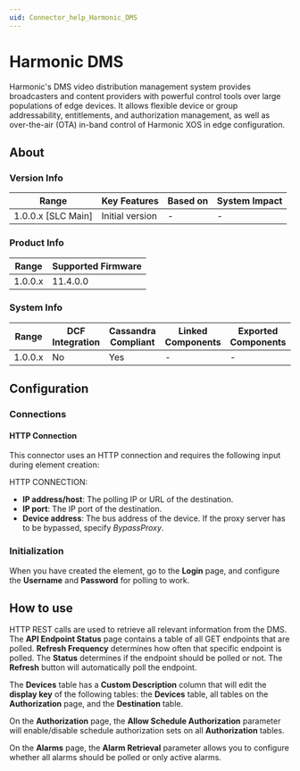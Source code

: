 ```yaml
---
uid: Connector_help_Harmonic_DMS
---
```


# Harmonic DMS

Harmonic's DMS video distribution management system provides broadcasters and content providers with powerful control tools over large populations of edge devices. It allows flexible device or group addressability, entitlements, and authorization management, as well as over-the-air (OTA) in-band control of Harmonic XOS in edge configuration.

## About

### Version Info

| Range                | Key Features     | Based on     | System Impact     |
|----------------------|------------------|--------------|-------------------|
| 1.0.0.x [SLC Main]   | Initial version  | -            | -                 |

### Product Info

| Range     | Supported Firmware     |
|-----------|------------------------|
| 1.0.0.x   | 11.4.0.0               |

### System Info

| Range     | DCF Integration     | Cassandra Compliant     | Linked Components     | Exported Components     |
|-----------|---------------------|-------------------------|-----------------------|-------------------------|
| 1.0.0.x   | No                  | Yes                     | -                     | -                       |

## Configuration

### Connections

#### HTTP Connection

This connector uses an HTTP connection and requires the following input during element creation:

HTTP CONNECTION:

- **IP address/host**: The polling IP or URL of the destination.
- **IP port**: The IP port of the destination.
- **Device address**: The bus address of the device. If the proxy server has to be bypassed, specify *BypassProxy*.

### Initialization

When you have created the element, go to the **Login** page, and configure the **Username** and **Password** for polling to work.

## How to use

HTTP REST calls are used to retrieve all relevant information from the DMS. The **API Endpoint Status** page contains a table of all GET endpoints that are polled. **Refresh Frequency** determines how often that specific endpoint is polled. The **Status** determines if the endpoint should be polled or not. The **Refresh** button will automatically poll the endpoint.

The **Devices** table has a **Custom Description** column that will edit the **display key** of the following tables: the **Devices** table, all tables on the **Authorization** page, and the **Destination** table.

On the **Authorization** page, the **Allow Schedule Authorization** parameter will enable/disable schedule authorization sets on all **Authorization** tables.

On the **Alarms** page, the **Alarm Retrieval** parameter allows you to configure whether all alarms should be polled or only active alarms.
